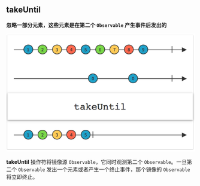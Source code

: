 ## takeUntil

**忽略一部分元素，这些元素是在第二个 `Observable` 产生事件后发出的**

![](/assets/WhichOperator/Operators/takeUntil.png)

**takeUntil** 操作符将镜像源 `Observable`，它同时观测第二个 `Observable`。一旦第二个 `Observable` 发出一个元素或者产生一个终止事件，那个镜像的 `Observable` 将立即终止。
